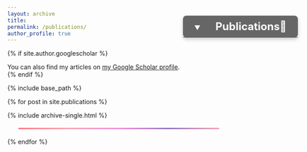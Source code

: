 ```yaml
---
layout: archive
title: 
permalink: /publications/
author_profile: true
---
```


{% if site.author.googlescholar %}
  <div class="wordwrap">You can also find my articles on <a href="{{site.author.googlescholar}}">my Google Scholar profile</a>.</div>
{% endif %}

{% include base_path %}
<style>
  .navbar {
    background-color: #666;
    position: fixed;
    top: 90px; /* Adjust this value to control the vertical position */
    right: 75px; /* Adjust this value to control the horizontal position */
    width: 260px; /* Adjust width as needed */
    border-radius: 8px;
    box-shadow: 0px 4px 8px rgba(0,0,0,0.2);
    z-index: 1000; /* Ensures it floats above other content */
  }
  .navbar-list {
    list-style-type: none;
    margin: 0;
    padding: 0;
  }
  .navbar-item {
    position: relative;
  }
  .navbar-item a, .dropbtn {
    display: block;
    color: white;
    text-align: center;
    padding: 10px;
    text-decoration: none;
    border-bottom: 1px solid #666; /* Adds separation between menu items */
  }
  .navbar-item a:hover, .dropdown:hover .dropbtn {
    background-color: #555;
    text-decoration: none;
  } 
  .dropdown-content {
    display: block;
    position: absolute;
    background-color: #f9f9f9;
    min-width: 200px;
    overflow: hidden;
    overflow-y: auto; /* Enable scrolling */
    box-shadow: 0px 4px 8px rgba(0,0,0,0.2);
    border-radius: 4px;
    top: 100%; /* Positions the dropdown below the button */
    right: 0;
    transition: max-height 0.3s ease-in-out, opacity 0.3s ease-in-out, transform 0.3s ease-in-out; /* Ensure scaling happens from the left */
    max-height: 0;
    opacity: 0;
    transform: scaleY(0);
    transform-origin: top;
  }
  .dropdown-content.show {
    max-height: 400px; /* Fully expanded state */
    opacity: 1;
    transform: scaleY(1);
  }
  .dropdown-content a {
    color: black;
    padding: 10px;
    text-decoration: none;
    display: block;
    text-align: left;
    border-bottom: 1px solid #ddd; /* Adds separation between dropdown items */
  }
  .dropdown-content a:hover {
    background-color: #f1f1f1;
    text-decoration: none;
  }
 .dropdown-content::-webkit-scrollbar {
    width: 12px; /* Width of the scrollbar */
  }
  .dropdown-content::-webkit-scrollbar-track {
    background: rgba(0, 0, 0, 0.1); /* Background of the scrollbar track */
    border-radius: 6px; /* Rounded corners */
  }
  .dropdown-content::-webkit-scrollbar-thumb {
    background-color: #777; /* Scrollbar color */
    border-radius: 6px; /* Rounded corners */
    border: 3px solid rgba(0, 0, 0, 0); /* Space around the scrollbar */
    background-clip: padding-box; /* Prevent border from overlapping scrollbar */
  }
  .dropdown-content::-webkit-scrollbar-thumb:hover {
    background-color: #666; /* Scrollbar color on hover */
  }
  @media screen and (max-width: 768px) {
    .navbar {
      top: 50px; /* Adjust position for smaller screens */
      right: 20px; /* Adjust position for smaller screens */
      width: 160px; /* Adjust width for smaller screens */
    }
    .dropdown-content {
      min-width: 140px; /* Adjust dropdown width for smaller screens */
      max-height: 200px; /* Adjust dropdown height for smaller screens */
    }
  }
.project-separator {
  width: 90%;
  margin: 20px auto;
  position: relative;  /* Allows positioning of the pseudo-element */
  height: 3px;  /* Height of the separator */
  background: #ddd;  /* Fallback color */
}
.project-separator::before {
  content: "";
  position: absolute;
  top: 0;
  left: 0;
  right: 0;
  height: 100%;  
  /* Multicolor gradient applied to the separator */
  background: linear-gradient(135deg, #ff7078 0%, #f8a1b0 25%, #f58ad4 50%, #8b70c1 75%, #f8a1b0 100%);
}
</style>

<nav class="navbar">
  <ul class="navbar-list">
    <li class="navbar-item dropdown" onmouseover="showDropdown()" onmouseout="hideDropdown()" onclick="toggleDropdown()">
      <a href="javascript:void(0)" class="dropbtn">
        <span id="dropdown-arrow" style="margin-right: 30px;">▼</span>
        <span style="font-size: 24px; font-weight: bold;">Publications📜</span>
      </a>
      <div class="dropdown-content">
        {% for post in site.publications %}
          <a href="#{{ post.title | slugify }}">{{ post.title }}</a>
        {% endfor %}
      </div>
    </li>
  </ul>
</nav>

{% for post in site.publications %}
<div id="{{ post.title | slugify }}">
    {% include archive-single.html %}
    <hr class="project-separator"> <!-- Horizontal line added here -->
</div>
{% endfor %}

<script>
  function showDropdown() {
    var dropdownContent = document.querySelector('.dropdown-content');
    var dropdownArrow = document.getElementById('dropdown-arrow');
    dropdownContent.classList.add('show');
    dropdownArrow.innerHTML = "▲";
  }
  function hideDropdown() {
    var dropdownContent = document.querySelector('.dropdown-content');
    var dropdownArrow = document.getElementById('dropdown-arrow');
    dropdownContent.classList.remove('show');
    dropdownArrow.innerHTML = "▼";
  }
  function toggleDropdown() {
    var dropdownContent = document.querySelector('.dropdown-content');
    var dropdownArrow = document.getElementById('dropdown-arrow');
    if (dropdownContent.classList.contains('show')) {
      hideDropdown();
    } else {
      showDropdown();
    }
  }
</script>
